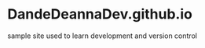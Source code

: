 DandeDeannaDev.github.io
========================

sample site used to learn development and version control
